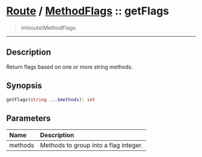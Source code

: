 # [Route](route.md) / [MethodFlags](route-MethodFlags.md) :: getFlags
 > im\route\MethodFlags
____

## Description
Return flags based on one or more string methods.

## Synopsis
```php
getFlags(string ...$methods): int
```

## Parameters
| Name | Description |
| :--- | :---------- |
| methods | Methods to group into a flag integer. |
